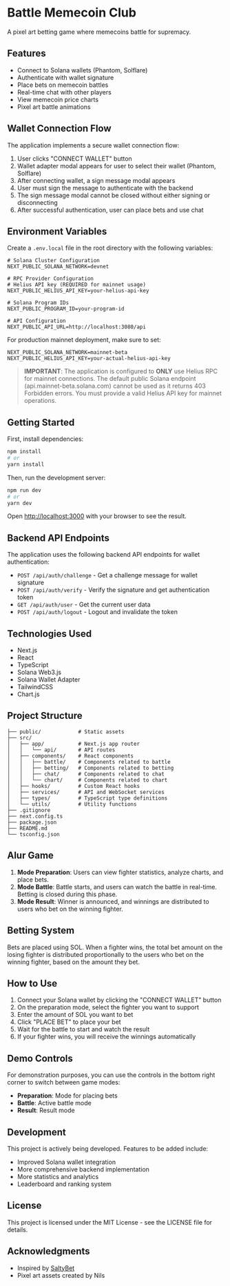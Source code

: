 # Battle Memecoin Club

A pixel art betting game where memecoins battle for supremacy.

## Features

- Connect to Solana wallets (Phantom, Solflare)
- Authenticate with wallet signature
- Place bets on memecoin battles
- Real-time chat with other players
- View memecoin price charts
- Pixel art battle animations

## Wallet Connection Flow

The application implements a secure wallet connection flow:

1. User clicks "CONNECT WALLET" button
2. Wallet adapter modal appears for user to select their wallet (Phantom, Solflare)
3. After connecting wallet, a sign message modal appears
4. User must sign the message to authenticate with the backend
5. The sign message modal cannot be closed without either signing or disconnecting
6. After successful authentication, user can place bets and use chat

## Environment Variables

Create a `.env.local` file in the root directory with the following variables:

```
# Solana Cluster Configuration
NEXT_PUBLIC_SOLANA_NETWORK=devnet

# RPC Provider Configuration
# Helius API key (REQUIRED for mainnet usage)
NEXT_PUBLIC_HELIUS_API_KEY=your-helius-api-key

# Solana Program IDs
NEXT_PUBLIC_PROGRAM_ID=your-program-id

# API Configuration
NEXT_PUBLIC_API_URL=http://localhost:3080/api
```

For production mainnet deployment, make sure to set:
```
NEXT_PUBLIC_SOLANA_NETWORK=mainnet-beta
NEXT_PUBLIC_HELIUS_API_KEY=your-actual-helius-api-key
```

> **IMPORTANT**: The application is configured to **ONLY** use Helius RPC for mainnet connections. The default public Solana endpoint (api.mainnet-beta.solana.com) cannot be used as it returns 403 Forbidden errors. You must provide a valid Helius API key for mainnet operations.

## Getting Started

First, install dependencies:

```bash
npm install
# or
yarn install
```

Then, run the development server:

```bash
npm run dev
# or
yarn dev
```

Open [http://localhost:3000](http://localhost:3000) with your browser to see the result.

## Backend API Endpoints

The application uses the following backend API endpoints for wallet authentication:

- `POST /api/auth/challenge` - Get a challenge message for wallet signature
- `POST /api/auth/verify` - Verify the signature and get authentication token
- `GET /api/auth/user` - Get the current user data
- `POST /api/auth/logout` - Logout and invalidate the token

## Technologies Used

- Next.js
- React
- TypeScript
- Solana Web3.js
- Solana Wallet Adapter
- TailwindCSS
- Chart.js

## Project Structure

```battle-memecoin-club/
├── public/            # Static assets
├── src/
│   ├── app/           # Next.js app router
│   │   └── api/       # API routes
│   ├── components/    # React components
│   │   ├── battle/    # Components related to battle
│   │   ├── betting/   # Components related to betting
│   │   ├── chat/      # Components related to chat
│   │   └── chart/     # Components related to chart
│   ├── hooks/         # Custom React hooks
│   ├── services/      # API and WebSocket services
│   ├── types/         # TypeScript type definitions
│   └── utils/         # Utility functions
├── .gitignore
├── next.config.ts
├── package.json
├── README.md
└── tsconfig.json
```

## Alur Game

1. **Mode Preparation**: Users can view fighter statistics, analyze charts, and place bets.
2. **Mode Battle**: Battle starts, and users can watch the battle in real-time. Betting is closed during this phase.
3. **Mode Result**: Winner is announced, and winnings are distributed to users who bet on the winning fighter.

## Betting System

Bets are placed using SOL. When a fighter wins, the total bet amount on the losing fighter is distributed proportionally to the users who bet on the winning fighter, based on the amount they bet.

## How to Use

1. Connect your Solana wallet by clicking the "CONNECT WALLET" button
2. On the preparation mode, select the fighter you want to support
3. Enter the amount of SOL you want to bet
4. Click "PLACE BET" to place your bet
5. Wait for the battle to start and watch the result
6. If your fighter wins, you will receive the winnings automatically

## Demo Controls

For demonstration purposes, you can use the controls in the bottom right corner to switch between game modes:
- **Preparation**: Mode for placing bets
- **Battle**: Active battle mode
- **Result**: Result mode

## Development

This project is actively being developed. Features to be added include:
- Improved Solana wallet integration
- More comprehensive backend implementation
- More statistics and analytics
- Leaderboard and ranking system

## License

This project is licensed under the MIT License - see the LICENSE file for details.

## Acknowledgments

- Inspired by [SaltyBet](https://www.saltybet.com/)
- Pixel art assets created by Nils
